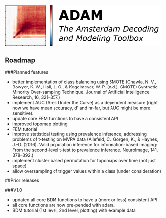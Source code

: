 [![ADAM](/install/ADAM_header.png)](https://github.com/fahrenfort/ADAM)

## Roadmap
###Planned features

* better implementation of class balancing using SMOTE (Chawla, N. V., Bowyer, K. W., Hall, L. O., & Kegelmeyer, W. P. (n.d.). SMOTE: Synthetic Minority Over-sampling Technique. Journal of Artificial Intelligence Research, 16, 321–357.)
* implement AUC (Area Under the Curve) as a dependent measure (right now we have mean accuracy, d' and hr-far, but AUC might be more sensitive).
* update core FEM functions to have a consistent API
* improved topomap plotting
* FEM tutorial
* improve statistical testing using prevalence inference, addressing problems of t-testing on MVPA data (Allefeld, C., Görgen, K., & Haynes, J.-D. (2016). Valid population inference for information-based imaging: From the second-level t-test to prevalence inference. NeuroImage, 141, 378–392.)
* implement cluster based permutation for topomaps over time (not just space)
* allow oversampling of trigger values within a class (under consideration) 

##Prior releases

###V1.0

* updated all core BDM functions to have a (more or less) consistent API
* all core functions are now pre-pended with adam_
* BDM tutorial (1st level, 2nd level, plotting) with example data   
